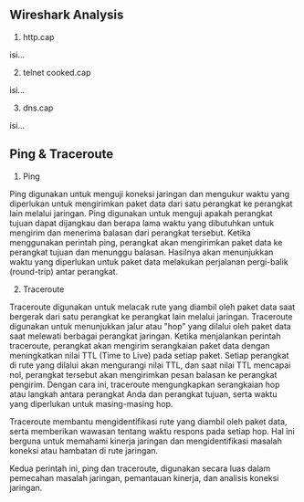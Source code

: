 ## Wireshark Analysis

1. http.cap

isi...

2. telnet cooked.cap

isi...

3. dns.cap

isi...

## Ping & Traceroute

1. Ping

Ping digunakan untuk menguji koneksi jaringan dan mengukur waktu yang diperlukan untuk mengirimkan paket data dari satu perangkat ke perangkat lain melalui jaringan. Ping digunakan untuk menguji apakah perangkat tujuan dapat dijangkau dan berapa lama waktu yang dibutuhkan untuk mengirim dan menerima balasan dari perangkat tersebut. Ketika menggunakan perintah ping, perangkat akan mengirimkan paket data ke perangkat tujuan dan menunggu balasan. Hasilnya akan menunjukkan waktu yang diperlukan untuk paket data melakukan perjalanan pergi-balik (round-trip) antar perangkat.

2. Traceroute

Traceroute digunakan untuk melacak rute yang diambil oleh paket data saat bergerak dari satu perangkat ke perangkat lain melalui jaringan. Traceroute digunakan untuk menunjukkan jalur atau "hop" yang dilalui oleh paket data saat melewati berbagai perangkat jaringan. Ketika menjalankan perintah traceroute, perangkat akan mengirim serangkaian paket data dengan meningkatkan nilai TTL (Time to Live) pada setiap paket. Setiap perangkat di rute yang dilalui akan mengurangi nilai TTL, dan saat nilai TTL mencapai nol, perangkat tersebut akan mengirimkan pesan balasan ke perangkat pengirim. Dengan cara ini, traceroute mengungkapkan serangkaian hop atau langkah antara perangkat Anda dan perangkat tujuan, serta waktu yang diperlukan untuk masing-masing hop.

Traceroute membantu mengidentifikasi rute yang diambil oleh paket data, serta memberikan wawasan tentang waktu respons pada setiap hop. Hal ini berguna untuk memahami kinerja jaringan dan mengidentifikasi masalah koneksi atau hambatan di rute jaringan.

Kedua perintah ini, ping dan traceroute, digunakan secara luas dalam pemecahan masalah jaringan, pemantauan kinerja, dan analisis koneksi jaringan.
